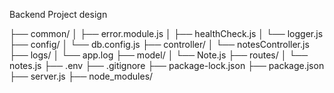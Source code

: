 Backend Project design 

├── common/
│   ├── error.module.js
│   ├── healthCheck.js
│   └── logger.js
├── config/
│   └── db.config.js
├── controller/
│   └── notesController.js
├── logs/
│   └── app.log
├── model/
│   └── Note.js
├── routes/
│   └── notes.js
├── .env
├── .gitignore
├── package-lock.json
├── package.json
├── server.js
├── node_modules/
